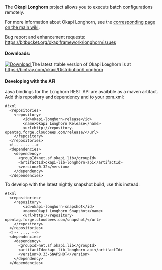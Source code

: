 The **Okapi Longhorn** project allows you to execute batch configurations remotely.

For more information about Okapi Longhorn, see the [corresponding page on the main wiki](http://okapiframework.org/wiki/index.php?title=Longhorn).

Bug report and enhancement requests: https://bitbucket.org/okapiframework/longhorn/issues

#### Downloads: ####

[ ![Download](https://api.bintray.com/packages/okapi/Distribution/Longhorn/images/download.svg) ](https://bintray.com/okapi/Distribution/Longhorn/_latestVersion)
The latest stable version of Okapi Longhorn is at https://bintray.com/okapi/Distribution/Longhorn

#### Developing with the API ####

Java bindings for the Longhorn REST API are available as a maven artifact.  Add this repository and dependency and to your pom.xml:

```
#!xml
  <repositories>
    <repository>
        <id>okapi-longhorn-release</id>
        <name>Okapi Longhorn Release</name>
        <url>http://repository-opentag.forge.cloudbees.com/release/</url>
    </repository>
  </repositories>
  <!-- .... -->
  <dependencies>
    <dependency>
      <groupId>net.sf.okapi.lib</groupId>
      <artifactId>okapi-lib-longhorn-api</artifactId>
      <version>0.32</version>
    </dependency>
  </dependencies>
```

To develop with the latest nightly snapshot build, use this instead:
```
#!xml
  <repositories>
    <repository>
        <id>okapi-longhorn-snapshot</id>
        <name>Okapi Longhorn Snapshot</name>
        <url>http://repository-opentag.forge.cloudbees.com/snapshot/</url>
    </repository>
  </repositories>
  <!-- .... -->
  <dependencies>
    <dependency>
      <groupId>net.sf.okapi.lib</groupId>
      <artifactId>okapi-lib-longhorn-api</artifactId>
      <version>0.33-SNAPSHOT</version>
    </dependency>
  </dependencies>
```
